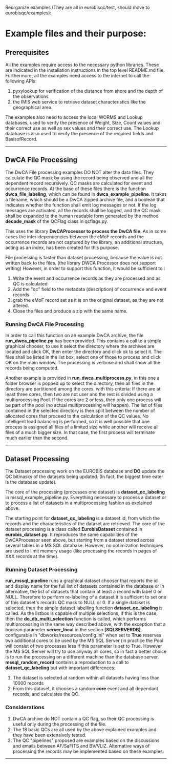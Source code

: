 Reorganize examples (They are all in eurobisqc/test, should move to eurobisqc/examples):

# Example files and their purpose:

## Prerequisites

All the examples require access to the necessary python libraries. 
These are indicated in the installation instructions in the top level README.md file.
Furthermore, all the examples need access to the internet to call the following APIs:

1. pyxylookup for verification of the distance from shore and the depth of the observations
2. the IMIS web service to retrieve dataset characteristics like the geographical area.

The examples also need to access the local WORMS and Lookup databases, used to verify the presence of Weight, Size, Count
values and their correct use as well as sex values and their correct use. The Lookup database is also used to verify the
presence of the required fields and BasisofRecord.

---

## DwCA File Processing

The DwCA File processing examples DO NOT alter the data files. They calculate the QC mask by using the record being observed and all the dependent record recursively. QC masks are calculated for event and occurrence records. At the base of these files there is the function **dwca_file_labeling**, which can be found in **dwca_example_pipeline**. It takes a filename, which should be a DwCA zipped archive file, and a boolean that indicates whether the function shall emit log messages or not. If the log messages are activated, all the records shall be logged, and the QC mask shall be expanded to the human readable form generated by the method **decode_mask** of the QCFlag class in qcflags.py.

This uses the library **DwCAProcessor to process the DwCA file**. As in some cases the inter-dependencies between the eMoF records and the occurrence records are not captured by the library, an additional structure, acting as an index, has been created for this purpose.

File processing is faster than dataset processing, because the value is not written back to the files. (the library DWCA Processor does not support writing) However, in order to support this function, it would be sufficient to :

1. Write the event and occurrence records as they are processed and as QC is calculated
2. Add the "qc" field to the metadata (description) of occurrence and event records
3. grab the eMoF record set as it is on the original dataset, as they are not altered.
4. Close the files and produce a zip with the same name.

### Running DwCA File Processing 

In order to call this function on an example DwCA archive, the file **run_dwca_pipeline.py** has been provided. This contains a call to a simple graphical chooser, to use it select the directory where the archives are located and click OK, then enter the directory and click ok to select it. The files shall be listed in the list box, select one of those to process and click OK on the main window. The processing is verbose and shall show all the records being computed.

Another example is provided in **run_dwca_multiprocess.py**, in this one a folder browser is popped up to select the directory, then all files in the directory are partitioned among the cores, with this criteria: If there are at least three cores, then two are not user and the rest is divided using a multiprocessing Pool. If the cores are 2 or less, then only one process will be part of the pool (no actual multiprocessing will happen). The list of files contained in the selected directory is then split between the number of allocated cores that proceed to the calculation of the QC values. No intelligent load balancing is performed, so it is well possible that one process is assigned all files of a limited size while another will receive all files of a much bigger size. In that case, the first process will terminate much earlier than the second.

---

## Dataset Processing

The Dataset processing work on the EUROBIS database and **DO** update the QC bitmasks of the datasets being updated. (In fact, the biggest time eater is the database update).

The core of the processing (processes one dataset) is **dataset_qc_labeling** in mssql_example_pipeline.py. 
Everything necessary to process a dataset or to process a list of datasets in a multiprocessing fashion as explained above.

The starting point for **dataset_qc_labeling** is a dataset id, from which the records and the characteristics of the dataset 
are retrieved. 
The core of the dataset processing is a class called **EurobisDataset** contained in **eurobis_dataset.py**. 
It reproduces the same capabilities of the DwCAProcessor seen above, but starting from a dataset stored across several tables 
in a MS SQL database. However, no optimization techniques are used to limit memory usage 
(like processing the records in pages of XXX records at the time).

### Running Dataset Processing
**run_mssql_pipeline** runs a graphical dataset chooser that reports the id and display name for the full list of 
datasets contained in the database or in alternative, the list of datasets that contain at least a record with label 0 or NULL. 
Therefore to perform re-labeling of a dataset it is sufficient to set one of this dataset's records QC mask to NULL or 0. 
If a single dataset is selected, then the simple dataset labelling function **dataset_qc_labeling** is called. 
As the listbox is capable of multiple selections, if this is the case, then the **do_db_multi_selection** function is called, 
which performs multiprocessing in the same way described above, with the exception that a boolean parameter **server_local** 
in the section **[SQLSERVERDB]**, configurable in "dbworks/resources/config.ini" when set to **True** reserves 
two additional cores to be used by the MS SQL Server (in practice the Pool will consist of two processes less if this parameter 
is set to True. 
However the MS SQL Server will try to use anyway all cores, so in fact a better choice is to run the processing on 
a different machine than the database server. 
**mssql_random_record** contains a reproduction to a call to **dataset_qc_labeling** but with important differences: 
1. The dataset is selected at random within all datasets having less than 10000 records 
2. From this dataset, it chooses a random **core** event and all dependant records, and calculates the QC.

### Considerations
1) DwCA archive do NOT contain a QC flag, so their QC processing is useful only during the processing of the file. 
2) The 18 basic QCs are all used by the above explained examples and they have been extensively tested. 
3) The QC "pipelines" proposed are examples based on the discussions and emails between AF/SaFITS and BV/VLIZ. 
Alternative ways of processing the records may be implemented based on these examples. 
   
---